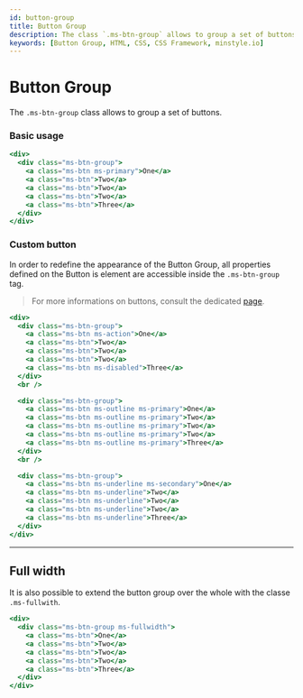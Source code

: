 ```yaml
---
id: button-group
title: Button Group
description: The class `.ms-btn-group` allows to group a set of buttons.
keywords: [Button Group, HTML, CSS, CSS Framework, minstyle.io]
---
```


# Button Group

The `.ms-btn-group` class allows to group a set of buttons.

### Basic usage

```jsx live
<div>
  <div class="ms-btn-group">
    <a class="ms-btn ms-primary">One</a>
    <a class="ms-btn">Two</a>
    <a class="ms-btn">Two</a>
    <a class="ms-btn">Two</a>
    <a class="ms-btn">Three</a>
  </div>
</div>
```

### Custom button

In order to redefine the appearance of the Button Group, all properties defined on the Button is element are accessible inside the `.ms-btn-group` tag.

> For more informations on buttons, consult the dedicated [page](button.md).

```jsx live
<div>
  <div class="ms-btn-group">
    <a class="ms-btn ms-action">One</a>
    <a class="ms-btn">Two</a>
    <a class="ms-btn">Two</a>
    <a class="ms-btn">Two</a>
    <a class="ms-btn ms-disabled">Three</a>
  </div>
  <br />

  <div class="ms-btn-group">
    <a class="ms-btn ms-outline ms-primary">One</a>
    <a class="ms-btn ms-outline ms-primary">Two</a>
    <a class="ms-btn ms-outline ms-primary">Two</a>
    <a class="ms-btn ms-outline ms-primary">Two</a>
    <a class="ms-btn ms-outline ms-primary">Three</a>
  </div>
  <br />

  <div class="ms-btn-group">
    <a class="ms-btn ms-underline ms-secondary">One</a>
    <a class="ms-btn ms-underline">Two</a>
    <a class="ms-btn ms-underline">Two</a>
    <a class="ms-btn ms-underline">Two</a>
    <a class="ms-btn ms-underline">Three</a>
  </div>
</div>
```

---

## Full width

It is also possible to extend the button group over the whole with the classe `.ms-fullwith`.

```jsx live
<div>
  <div class="ms-btn-group ms-fullwidth">
    <a class="ms-btn">One</a>
    <a class="ms-btn">Two</a>
    <a class="ms-btn">Two</a>
    <a class="ms-btn">Two</a>
    <a class="ms-btn">Three</a>
  </div>
</div>
```
